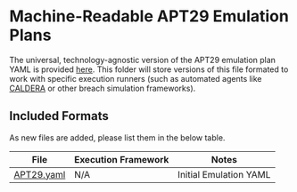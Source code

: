 # Machine-Readable APT29 Emulation Plans

The universal, technology-agnostic version of the APT29 emulation plan YAML is provided [here](/apt29/Emulation_Plan/yaml/APT29.yaml). This folder will store versions of this file formated to work with specific execution runners (such as automated agents like [CALDERA](https://github.com/mitre/caldera) or other breach simulation frameworks).

## Included Formats

As new files are added, please list them in the below table.

| File | Execution Framework | Notes |
| --- | --- | --- |
| [APT29.yaml](/apt29/Emulation_Plan/yaml/APT29.yaml) | N/A | Initial Emulation YAML |
